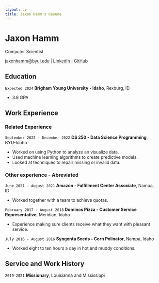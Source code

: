 ```yaml
---
layout: cv
title: Jaxon Hamm's Resume
---
```

# Jaxon Hamm
Computer Scientist

<div id="webaddress">
<a href="jaxonhamm@byui.edu">jaxonhamm@byui.edu</a>
| <a href="https://www.linkedin.com/in/jaxon-hamm-7780b7239/">LinkedIn</a>
| <a href="https://github.com/JaxonAtBYUI">GitHub</a>
</div>

## Education

`Expected 2024`
__Brigham Young University - Idaho__, Rexburg, ID

- 3.9 GPA

## Work Experience

### Related Experience

`September 2022 - December 2022`
__DS 250 - Data Science Programming__, BYU-Idaho

- Worked on using Python to analyze an visualize data.
- Used machine learning algorithms to create predictive models.
- Looked at techniques to repair missing or invalid data.

### Other experience - Abreviated

`June 2021 - August 2021`
__Amazon - Fulfillment Center Associate__, Nampa, ID

- Worked together with a team to achieve quotas.

`February 2017 - August 2018`
__Dominos Pizza - Customer Service Representative__, Meridian, Idaho

- Experience making sure clients receive what they want with pleasant service.

`July 2016 - August 2016`
__Syngenta Seeds - Corn Polinator__, Nampa, Idaho

- Worked eight to ten hours a day in hot and muddy conditions.

## Service and Work History

`2019-2021`
__Missionary__, Louisianna and Mississippi


